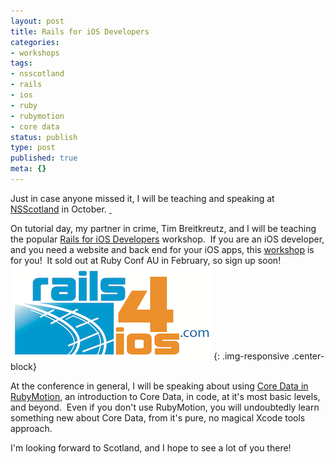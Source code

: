 ```yaml
---
layout: post
title: Rails for iOS Developers
categories: 
- workshops
tags:
- nsscotland
- rails
- ios
- ruby
- rubymotion
- core data
status: publish
type: post
published: true
meta: {}
---
```


Just in case anyone missed it, I will be teaching and speaking at 
[NSScotland](http://nsscotland.com) in October.
[ ](http://nsscotland.com) 

On tutorial day, my partner in crime, Tim Breitkreutz, and I will be teaching the popular 
[Rails for iOS Developers](http://rails4ios.com) workshop.  If you are an iOS developer, and you need a website and back end for your iOS apps, this 
[workshop](http://nsscotland.com/tutorial.html) is for you!  It sold out at Ruby Conf AU in February, so sign up soon!
![](/img/original/rails4ios.png){: .img-responsive .center-block}

At the conference in general, I will be speaking about using 
[Core Data in RubyMotion](http://coredatainmotion.com), an introduction to Core Data, in code, at it's most basic levels, and beyond.  Even if you don't use RubyMotion, you will undoubtedly learn something new about Core Data, from it's pure, no magical Xcode tools approach.

I'm looking forward to Scotland, and I hope to see a lot of you there!  
